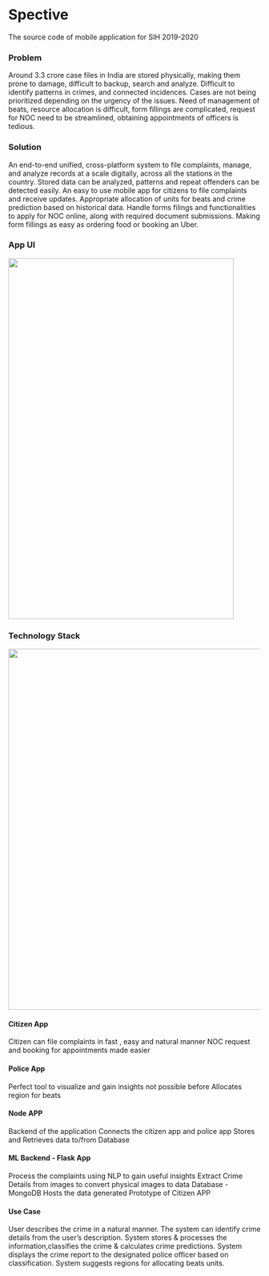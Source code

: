 # Spective 
The source code of mobile application for SIH 2019-2020


### Problem

Around 3.3 crore case files in India are stored physically, making them prone to damage, difficult to backup, search and analyze.
Difficult to identify patterns in crimes, and connected incidences.
Cases are not being prioritized depending on the urgency of the issues.
Need of management of beats, resource allocation is difficult, form fillings are complicated, request for NOC need to be streamlined, obtaining appointments of officers is tedious.


### Solution

An end-to-end unified, cross-platform system to file complaints, manage, and analyze records at a scale digitally, across all the stations in the country.
Stored data can be analyzed, patterns and repeat offenders can be detected easily.
An easy to use mobile app for citizens to file complaints and receive updates.
Appropriate allocation of units for beats and crime prediction based on historical data.
Handle forms filings and functionalities to apply for NOC online, along with required document submissions. 
Making form fillings as easy as ordering food or booking an Uber.

### App UI
 <img src="https://user-images.githubusercontent.com/42350771/75901932-46c14300-5e65-11ea-8dc2-5d76e95f7b1a.gif" width="450" height="720">

### Technology Stack
 <img src="https://user-images.githubusercontent.com/42350771/75901299-4d9b8600-5e64-11ea-9dc3-1798ff7714a2.png" width="768" height="720">

#### Citizen App
Citizen can file complaints in fast , easy and natural manner
NOC request and booking for appointments made easier
#### Police App
Perfect tool to visualize and gain insights not possible before
Allocates region for beats
#### Node APP
Backend of the application
Connects the citizen app and police app
Stores and Retrieves data to/from Database
#### ML Backend - Flask App
Process the complaints using NLP to gain useful insights
Extract Crime Details from images to convert physical images to data
Database - MongoDB
Hosts the data generated
Prototype of Citizen APP

#### Use Case

User describes the crime in a natural manner. The system can  identify crime details from the user’s description.
System stores & processes the information,classifies the crime & calculates crime predictions.
System displays the crime report to the designated police officer based on classification.
System suggests regions for allocating beats units.

